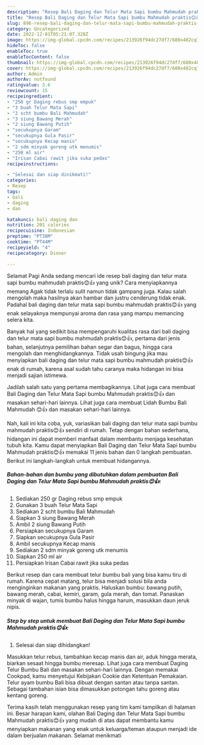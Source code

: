 ```yaml
---
description: "Resep Bali Daging dan Telur Mata Sapi bumbu Mahmudah praktis😊👍 yang Enak"
title: "Resep Bali Daging dan Telur Mata Sapi bumbu Mahmudah praktis😊👍 yang Enak"
slug: 896-resep-bali-daging-dan-telur-mata-sapi-bumbu-mahmudah-praktis-yang-enak
category: Uncategorized
date: 2022-12-01T05:21:07.328Z
image: https://img-global.cpcdn.com/recipes/213926f94dc27df7/680x482cq70/bali-daging-dan-telur-mata-sapi-bumbu-mahmudah-praktis-foto-resep-utama.jpg
hideToc: false
enableToc: true
enableTocContent: false
thumbnail: https://img-global.cpcdn.com/recipes/213926f94dc27df7/680x482cq70/bali-daging-dan-telur-mata-sapi-bumbu-mahmudah-praktis-foto-resep-utama.jpg
cover: https://img-global.cpcdn.com/recipes/213926f94dc27df7/680x482cq70/bali-daging-dan-telur-mata-sapi-bumbu-mahmudah-praktis-foto-resep-utama.jpg
author: Admin
authorAv: notfound
ratingvalue: 3.6
reviewcount: 15
recipeingredient:
- "250 gr Daging rebus smp empuk"
- "3 buah Telur Mata Sapi"
- "2 scht bumbu Bali Mahmudah"
- "3 siung Bawang Merah"
- "2 siung Bawang Putih"
- "secukupnya Garam"
- "secukupnya Gula Pasir"
- "secukupnya Kecap manis"
- "2 sdm minyak goreng utk menumis"
- "250 ml air"
- "Irisan Cabai rawit jika suka pedas"
recipeinstructions:

- "Selesai dan siap dinikmati!"
categories:
- Resep
tags:
- bali
- daging
- dan

katakunci: bali daging dan 
nutrition: 201 calories
recipecuisine: Indonesian
preptime: "PT38M"
cooktime: "PT44M"
recipeyield: "4"
recipecategory: Dinner

---
```



Selamat Pagi Anda sedang mencari ide resep bali daging dan telur mata sapi bumbu mahmudah praktis😊👍 yang unik? Cara menyiapkannya memang Agak tidak terlalu sulit namun tidak gampang juga. Kalau salah mengolah maka hasilnya akan hambar dan justru cenderung tidak enak. Padahal bali daging dan telur mata sapi bumbu mahmudah praktis😊👍 yang enak selayaknya mempunyai aroma dan rasa yang mampu memancing selera kita.


Banyak hal yang sedikit bisa mempengaruhi kualitas rasa dari bali daging dan telur mata sapi bumbu mahmudah praktis😊👍, pertama dari jenis bahan, selanjutnya pemilihan bahan segar dan bagus, hingga cara mengolah dan menghidangkannya. Tidak usah bingung jika mau menyiapkan bali daging dan telur mata sapi bumbu mahmudah praktis😊👍 enak di rumah, karena asal sudah tahu caranya maka hidangan ini bisa menjadi sajian istimewa.

Jadilah salah satu yang pertama membagikannya. Lihat juga cara membuat Bali Daging dan Telur Mata Sapi bumbu Mahmudah praktis😊👍 dan masakan sehari-hari lainnya. Lihat juga cara membuat Lidah Bumbu Bali Mahmudah 😊👍 dan masakan sehari-hari lainnya.


Nah, kali ini kita coba, yuk, variasikan bali daging dan telur mata sapi bumbu mahmudah praktis😊👍 sendiri di rumah. Tetap dengan bahan sederhana, hidangan ini dapat memberi manfaat dalam membantu menjaga kesehatan tubuh kita. Kamu dapat menyiapkan Bali Daging dan Telur Mata Sapi bumbu Mahmudah praktis😊👍 memakai 11 jenis bahan dan 0 langkah pembuatan. Berikut ini langkah-langkah untuk membuat hidangannya.

<!--inarticleads1-->

##### Bahan-bahan dan bumbu yang dibutuhkan dalam pembuatan Bali Daging dan Telur Mata Sapi bumbu Mahmudah praktis😊👍:

1. Sediakan 250 gr Daging rebus smp empuk
1. Gunakan 3 buah Telur Mata Sapi
1. Sediakan 2 scht bumbu Bali Mahmudah
1. Siapkan 3 siung Bawang Merah
1. Ambil 2 siung Bawang Putih
1. Persiapkan secukupnya Garam
1. Siapkan secukupnya Gula Pasir
1. Ambil secukupnya Kecap manis
1. Sediakan 2 sdm minyak goreng utk menumis
1. Siapkan 250 ml air
1. Persiapkan Irisan Cabai rawit jika suka pedas


Berikut resep dan cara membuat telur bumbu bali yang bisa kamu tiru di rumah. Karena cepat matang, telur bisa menjadi solusi bila anda menginginkan makanan yang praktis. Haluskan bumbu: bawang putih, bawang merah, cabai, kemiri, garam, gula merah, dan tomat. Panaskan minyak di wajan, tumis bumbu halus hingga harum, masukkan daun jeruk nipis. 

<!--inarticleads2-->

##### Step by step untuk membuat Bali Daging dan Telur Mata Sapi bumbu Mahmudah praktis😊👍:


1. Selesai dan siap dihidangkan!

Masukkan telur rebus, tambahkan kecap manis dan air, aduk hingga merata, biarkan sesaat hingga bumbu meresap. Lihat juga cara membuat Daging Telur Bumbu Bali dan masakan sehari-hari lainnya. Dengan memakai Cookpad, kamu menyetujui Kebijakan Cookie dan Ketentuan Pemakaian. Telur ayam bumbu Bali bisa dibuat dengan santan atau tanpa santan. Sebagai tambahan isian bisa dimasukkan potongan tahu goreng atau kentang goreng. 

Terima kasih telah menggunakan resep yang tim kami tampilkan di halaman ini. Besar harapan kami, olahan Bali Daging dan Telur Mata Sapi bumbu Mahmudah praktis😊👍 yang mudah di atas dapat membantu kamu menyiapkan makanan yang enak untuk keluarga/teman ataupun menjadi ide dalam berjualan makanan. Selamat menikmati
